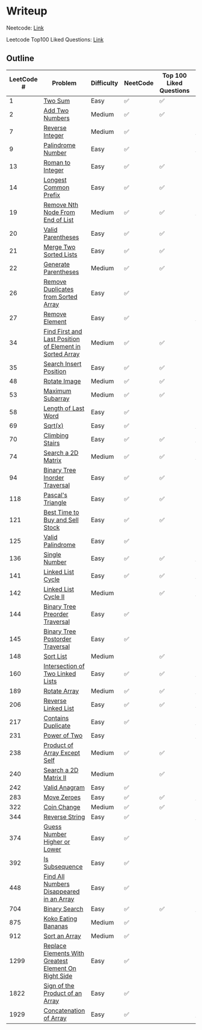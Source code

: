 # Writeup
Neetcode: [Link](https://neetcode.io/)

Leetcode Top100 Liked Questions: [Link](https://leetcode.com/problem-list/top-100-liked-questions/)

## Outline
| LeetCode # | Problem                                                                                                                                          | Difficulty | NeetCode | Top 100 Liked Questions | C                                                                                | C++                                                                                                                              |
| ---------- | ------------------------------------------------------------------------------------------------------------------------------------------------ | ---------- | -------- | ----------------------- | -------------------------------------------------------------------------------- | -------------------------------------------------------------------------------------------------------------------------------- |
| 1          | [Two Sum](https://leetcode.com/problems/two-sum)                                                                                                 | Easy       | ✅        | ✅                       |                                                                                  | [link](./Cpp/two_sum/two_sum.md)                                                                                                 |
| 2          | [Add Two Numbers](https://leetcode.com/problems/add-two-numbers)                                                                                 | Medium     | ✅        | ✅                       |                                                                                  | [link](./Cpp/add_two_numbers/add_two_numbers.md)                                                                                 |
| 7          | [Reverse Integer](https://leetcode.com/problems/reverse-integer)                                                                                 | Medium     | ✅        |                         | [link](./C/reverse_integer/reverse_integer.md)                                   | [link](./Cpp/reverse_integer/reverse_integer.md)                                                                                 |
| 9          | [Palindrome Number](https://leetcode.com/problems/palindrome-number)                                                                             | Easy       | ✅        |                         | [link](./C/palindrome_number/palindrome_number.md)                               | [link](./Cpp/palindrome_number/palindrome_number.md)                                                                             |
| 13         | [Roman to Integer](https://leetcode.com/problems/roman-to-integer)                                                                               | Easy       | ✅        | ✅                       |                                                                                  | [link](./Cpp/roman_to_integer/roman_to_integer.md)                                                                               |
| 14         | [Longest Common Prefix](https://leetcode.com/problems/longest-common-prefix)                                                                     | Easy       | ✅        | ✅                       |                                                                                  | [link](./Cpp/longest_common_prefix/longest_common_prefix.md)                                                                     |
| 19         | [Remove Nth Node From End of List](https://leetcode.com/problems/remove-nth-node-from-end-of-list/)                                              | Medium     | ✅        | ✅                       | [link](./C/remove_nth_node_from_end_of_list/remove_nth_node_from_end_of_list.md) | [link](./Cpp/remove_nth_node_from_end_of_list/remove_nth_node_from_end_of_list.md)                                               |
| 20         | [Valid Parentheses](https://leetcode.com/problems/valid-parentheses)                                                                             | Easy       | ✅        | ✅                       |                                                                                  | [link](./Cpp/valid_parentheses/valid_parentheses.md)                                                                             |
| 21         | [Merge Two Sorted Lists](https://leetcode.com/problems/merge-two-sorted-lists)                                                                   | Easy       | ✅        | ✅                       |                                                                                  | [link](./Cpp/merge_two_sorted_lists/merge_two_sorted_lists.md)                                                                   |
| 22         | [Generate Parentheses](https://leetcode.com/problems/generate-parentheses/)                                                                      | Medium     | ✅        | ✅                       |                                                                                  | [link](./Cpp/generate_parentheses/generate_parentheses.md)                                                                       |
| 26         | [Remove Duplicates from Sorted Array](https://leetcode.com/problems/remove-duplicates-from-sorted-array)                                         | Easy       | ✅        |                         |                                                                                  | [link](./Cpp/remove_duplicates_from_sorted_array/remove_duplicates_from_sorted_array.md)                                         |
| 27         | [Remove Element](https://leetcode.com/problems/remove-element)                                                                                   | Easy       | ✅        |                         | [link](./C/remove_element/remove_element.md)                                     | [link](./Cpp/remove_element/remove_element.md)                                                                                   |
| 34         | [Find First and Last Position of Element in Sorted Array](https://leetcode.com/problems/find-first-and-last-position-of-element-in-sorted-array) | Medium     | ✅        | ✅                       |                                                                                  | [link](./Cpp/find_first_and_last_position_of_element_in_sorted_array/find_first_and_last_position_of_element_in_sorted_array.md) |
| 35         | [Search Insert Position](https://leetcode.com/problems/search-insert-position)                                                                   | Easy       | ✅        | ✅                       |                                                                                  | [link](./Cpp/search_insert_position/search_insert_position.md)                                                                   |
| 48         | [Rotate Image](https://leetcode.com/problems/rotate-image)                                                                                       | Medium     | ✅        | ✅                       |                                                                                  | [link](./Cpp/rotate_image/rotate_image.md)                                                                                       |
| 53         | [Maximum Subarray](https://leetcode.com/problems/maximum-subarray)                                                                               | Medium     | ✅        | ✅                       |                                                                                  | [link](./Cpp/maximum_subarray/maximum_subarray.md)                                                                               |
| 58         | [Length of Last Word](https://leetcode.com/problems/length-of-last-word)                                                                         | Easy       | ✅        |                         |                                                                                  | [link](./Cpp/length_of_last_word/length_of_last_word.md)                                                                         |
| 69         | [Sqrt(x)](https://leetcode.com/problems/sqrtx)                                                                                                   | Easy       | ✅        |                         | [link](./C/sqrtx/sqrtx.md)                                                       | [link](./Cpp/sqrtx/sqrtx.md)                                                                                                     |
| 70         | [Climbing Stairs](https://leetcode.com/problems/climbing-stairs)                                                                                 | Easy       | ✅        | ✅                       | [link](./C/climbing_stairs/climbing_stairs.md)                                   | [link](./Cpp/climbing_stairs/climbing_stairs.md)                                                                                 |
| 74         | [Search a 2D Matrix](https://leetcode.com/problems/search-a-2d-matrix)                                                                           | Medium     | ✅        | ✅                       | [link](./C/search_a_2d_matrix/search_a_2d_matrix.md)                             | [link](./Cpp/search_a_2d_matrix/search_a_2d_matrix.md)                                                                           |
| 94         | [Binary Tree Inorder Traversal](https://leetcode.com/problems/binary-tree-inorder-traversal)                                                     | Easy       | ✅        | ✅                       |                                                                                  | [link](./Cpp/binary_tree_inorder_traversal/binary_tree_inorder_traversal.md)                                                     |
| 118        | [Pascal's Triangle](https://leetcode.com/problems/pascals-triangle)                                                                              | Easy       | ✅        | ✅                       |                                                                                  | [link](./Cpp/pascals_triangle/pascals_triangle.md)                                                                               |
| 121        | [Best Time to Buy and Sell Stock](https://leetcode.com/problems/best-time-to-buy-and-sell-stock)                                                 | Easy       | ✅        | ✅                       |                                                                                  | [link](./Cpp/best_time_to_buy_and_sell_stock/best_time_to_buy_and_sell_stock.md)                                                 |
| 125        | [Valid Palindrome](https://leetcode.com/problems/valid-palindrome/)                                                                              | Easy       | ✅        |                         |                                                                                  | [link](./Cpp/valid_palindrome/valid_palindrome.md)                                                                               |
| 136        | [Single Number](https://leetcode.com/problems/single-number)                                                                                     | Easy       | ✅        | ✅                       | [link](./C/single_number/single_number.md)                                       | [link](./Cpp/single_number/single_number.md)                                                                                     |
| 141        | [Linked List Cycle](https://leetcode.com/problems/linked-list-cycle)                                                                             | Easy       | ✅        | ✅                       | [link](./C/linked_list_cycle/linked_list_cycle.md)                               | [link](./Cpp/linked_list_cycle/linked_list_cycle.md)                                                                             |
| 142        | [Linked List Cycle II](https://leetcode.com/problems/linked-list-cycle-ii)                                                                       | Medium     |          | ✅                       | [link](./C/linked_list_cycle_II/linked_list_cycle_II.md)                         | [link](./Cpp/linked_list_cycle_II/linked_list_cycle_II.md)                                                                       |
| 144        | [Binary Tree Preorder Traversal](https://leetcode.com/problems/binary-tree-preorder-traversal)                                                   | Easy       | ✅        |                         |                                                                                  | [link](./Cpp/binary_tree_preorder_traversal/binary_tree_preorder_traversal.md)                                                   |
| 145        | [Binary Tree Postorder Traversal](https://leetcode.com/problems/binary-tree-postorder-traversal)                                                 | Easy       | ✅        |                         |                                                                                  | [link](./Cpp/binary_tree_postorder_traversal/binary_tree_postorder_traversal.md)                                                 |
| 148        | [Sort List](https://leetcode.com/problems/sort-list/)                                                                                            | Medium     |          | ✅                       |                                                                                  | [link](./Cpp/sort_list/sort_list.md)                                                                                             |
| 160        | [Intersection of Two Linked Lists](https://leetcode.com/problems/intersection-of-two-linked-lists/)                                              | Easy       | ✅        | ✅                       | [link](./C/intersection_of_two_linked_lists/intersection_of_two_linked_lists.md) | [link](./Cpp/intersection_of_two_linked_lists/intersection_of_two_linked_lists.md)                                               |
| 189        | [Rotate Array](https://leetcode.com/problems/rotate-array/)                                                                                      | Medium     | ✅        | ✅                       | [link](./C/rotate_array/rotate_array.md)                                         | [link](./Cpp/rotate_array/rotate_array.md)                                                                                       |
| 206        | [Reverse Linked List](https://leetcode.com/problems/reverse-linked-list)                                                                         | Easy       | ✅        | ✅                       | [link](./C/reverse_linked_list/reverse_linked_list.md)                           | [link](./C/reverse_linked_list/reverse_linked_list.md)|[link](./Cpp/reverse_linked_list/reverse_linked_list.md)                  |
| 217        | [Contains Duplicate](https://leetcode.com/problems/contains-duplicate)                                                                           | Easy       | ✅        |                         | [link](./C/contains_duplicate/contains_duplicate.md)                             | [link](./Cpp/contains_duplicate/contains_duplicate.md)                                                                           |
| 231        | [Power of Two](https://leetcode.com/problems/power-of-two)                                                                                       | Easy       |          |                         | [link](./C/power_of_two/power_of_two.md)                                         | [link](./Cpp/power_of_two/power_of_two.md)                                                                                       |
| 238        | [Product of Array Except Self](https://leetcode.com/problems/product-of-array-except-self/)                                                      | Medium     | ✅        | ✅                       |                                                                                  | [link](./Cpp/product_of_array_except_self/product_of_array_except_self.md)                                                       |
| 240        | [Search a 2D Matrix II](https://leetcode.com/problems/search-a-2d-matrix-ii)                                                                     | Medium     |          | ✅                       |                                                                                  | [link](./Cpp/search_a_2d_matrix_II/search_a_2d_matrix_II.md)                                                                     |
| 242        | [Valid Anagram](https://leetcode.com/problems/valid-anagram)                                                                                     | Easy       | ✅        |                         |                                                                                  | [link](./Cpp/valid_anagram/valid_anagram.md)                                                                                     |
| 283        | [Move Zeroes](https://leetcode.com/problems/move-zeroes)                                                                                         | Easy       | ✅        | ✅                       | [link](./C/move_zeroes/move_zeroes.md)                                           | [link](./Cpp/move_zeroes/move_zeroes.md)                                                                                         |
| 322        | [Coin Change](https://leetcode.com/problems/coin-change/)                                                                                        | Medium     | ✅        | ✅                       |                                                                                  | [link](./Cpp/coin_change/coin_change.md)                                                                                         |
| 344        | [Reverse String](https://leetcode.com/problems/reverse-string)                                                                                   | Easy       | ✅        |                         | [link](./C/reverse_string/reverse_string.md)                                     | [link](./Cpp/reverse_string/reverse_string.md)                                                                                   |
| 374        | [Guess Number Higher or Lower](https://leetcode.com/problems/guess-number-higher-or-lower/)                                                      | Easy       | ✅        |                         |                                                                                  | [link](./Cpp/guess_number_higher_or_lower/guess_number_higher_or_lower.md)                                                       |
| 392        | [Is Subsequence](https://leetcode.com/problems/is-subsequence)                                                                                   | Easy       | ✅        |                         |                                                                                  | [link](./Cpp/is_subsequence/is_subsequence.md)                                                                                   |
| 448        | [Find All Numbers Disappeared in an Array](https://leetcode.com/problems/find-all-numbers-disappeared-in-an-array/)                              | Easy       | ✅        |                         |                                                                                  | [link](./Cpp/find_all_numbers_disappeared_in_an_array/find_all_numbers_disappeared_in_an_array.md)                               |
| 704        | [Binary Search](https://leetcode.com/problems/binary-search)                                                                                     | Easy       | ✅        | ✅                       | [link](./C/binary_search/binary_search.md)                                       | [link](./Cpp/binary_search/binary_search.md)                                                                                     |
| 875        | [Koko Eating Bananas](https://leetcode.com/problems/koko-eating-bananas/)                                                                        | Medium     | ✅        |                         |                                                                                  | [link](./Cpp/koko_eating_bananas/koko_eating_bananas.md)                                                                         |
| 912        | [Sort an Array](https://leetcode.com/problems/sort-an-array)                                                                                     | Medium     | ✅        |                         |                                                                                  | [link](./Cpp/sort_an_array/sort_an_array.md)                                                                                     |
| 1299       | [Replace Elements With Greatest Element On Right Side](https://leetcode.com/problems/replace-elements-with-greatest-element-on-right-side)       | Easy       | ✅        |                         |                                                                                  | [link](./Cpp/replace_elements_with_greatest_element_on_right_side/replace_elements_with_greatest_element_on_right_side.md)       |
| 1822       | [Sign of the Product of an Array](https://leetcode.com/problems/sign-of-the-product-of-an-array)                                                 | Easy       | ✅        |                         |                                                                                  | [link](./Cpp/sign_of_the_product_of_an_array/sign_of_the_product_of_an_array.md)                                                 |
| 1929       | [Concatenation of Array](https://leetcode.com/problems/concatenation-of-array)                                                                   | Easy       | ✅        |                         | [link](./C/concatenation_of_array/concatenation_of_array.md)                     | [link](./Cpp/concatenation_of_array/concatenation_of_array.md)                                                                   |